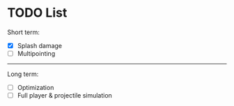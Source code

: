 # TODO List

Short term:

- [x] Splash damage
- [ ] Multipointing

---

Long term:

- [ ] Optimization
- [ ] Full player & projectile simulation